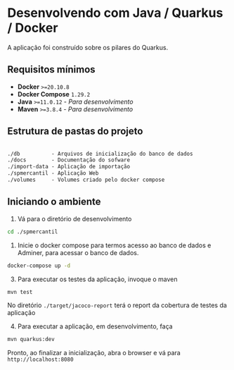 # Desenvolvendo com Java / Quarkus / Docker

A aplicação foi construído sobre os pilares do Quarkus.

## Requisitos mínimos

- **Docker** `>=20.10.8`
- **Docker Compose**  `1.29.2`
- **Java** `>=11.0.12` - *Para desenvolvimento*
- **Maven** `>=3.8.4` - *Para desenvolvimento*

## Estrutura de pastas do projeto

```txt

./db          - Arquivos de inicialização do banco de dados
./docs        - Documentação do sofware
./import-data - Aplicação de importação
./spmercantil - Aplicação Web
./volumes     - Volumes criado pelo docker compose
```


## Iniciando o ambiente

1. Vá para o diretório de desenvolvimento

```sh
cd ./spmercantil
``` 

1. Inicie o docker compose para termos acesso ao banco de dados e Adminer, para acessar o banco de dados.

```sh
docker-compose up -d
```

3. Para executar os testes da aplicação, invoque o maven

```sh
mvn test
```

No diretório `./target/jacoco-report` terá o report da cobertura de testes da aplicação

4. Para executar a aplicação, em desenvolvimento, faça

```sh
mvn quarkus:dev
```

Pronto, ao finalizar a inicialização, abra o browser e vá para `http://localhost:8080`